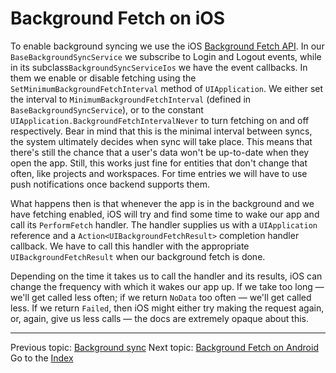 Background Fetch on iOS
=======================

To enable background syncing we use the iOS [Background Fetch API](https://developer.apple.com/documentation/uikit/core_app/managing_your_app_s_life_cycle/preparing_your_app_to_run_in_the_background/updating_your_app_with_background_app_refresh). In our `BaseBackgroundSyncService` we subscribe to Login and Logout events, while in its subclass`BackgroundSyncServiceIos` we have the event callbacks.  In them we enable or disable fetching using the `SetMinimumBackgroundFetchInterval` method of `UIApplication`. We either set the interval to `MinimumBackgroundFetchInterval` (defined in `BaseBackgroundSyncService`), or to the constant `UIApplication.BackgroundFetchIntervalNever` to turn fetching on and off respectively. Bear in mind that this is the minimal interval between syncs, the system ultimately decides when sync will take place. This means that there's still the chance that a user's data won't be up-to-date when they open the app. Still, this works just fine for entities that don't change that often, like projects and workspaces. For time entries we will have to use push notifications once backend supports them.

What happens then is that whenever the app is in the background and we have fetching enabled, iOS will try and find some time to wake our app and call its `PerformFetch` handler. The handler supplies us with a `UIApplication` reference and a `Action<UIBackgroundFetchResult>` completion handler callback. We have to call this handler with the appropriate `UIBackgroundFetchResult` when our background fetch is done. 

Depending on the time it takes us to call the handler and its results, iOS can change the frequency with which it wakes our app up. If we take too long — we'll get called less often; if we return `NoData` too often — we'll get called less. If we return `Failed`, then iOS might either try making the request again, or, again, give us less calls — the docs are extremely opaque about this.

---

Previous topic: [Background sync](bg-sync.md)
Next topic: [Background Fetch on Android](bg-fetch-android.md)
Go to the [Index](index.md)
